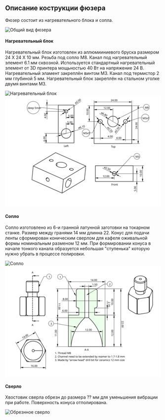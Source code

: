 ## Описание кострукции фюзера

Фюзер состоит из нагревательного блока и сопла.

![Общий вид фюзера]()

#### Нагревательный блок

Нагревательный блок изготовлен из аллюмииниевого бруска размером 24 Х 24 Х 10 мм. Резьба под сопло M8. 
Канал под нагревательный элемент 6.1 мм сквозной. Используется стандартный нагревательный элемент от 3D принтера мощьностью 40 Вт на напряжение 24 В. 
Нагревательный эламент закреплён винтом M3. Канал под термистор 2 мм глубиной 5 мм. Нагревательный блок закреплён на стальном уголке двумя винтами М3.

![Нагревательный блок]()
![Чертёж для изготовления термоблока](./FilPullHB_v1c.svg)

#### Сопло

Сопло изготовлено из 6-и гранной латунной заготовки на токарном станке. Размер между гранями 14 мм длинна 22. 
Конус для подачи ленты сформирован коническим сверлом для кафеля оживальной формы номинальным разменом 12 мм. 
При формировании конуса в начале тонкого канала образуется небольшая "ступенька" которую нужно убрать в процессе полировки.

![Сопло]()
![Чертёж для изготовления сопла](./FilPullNozzle_v2a.svg)

#### Сверло
Хвостовик сверла обрезн до размера ?? мм для уменьшения вибрации при работе. Поверхность конуса отполирована. 

![Обрезнное сверло]()


